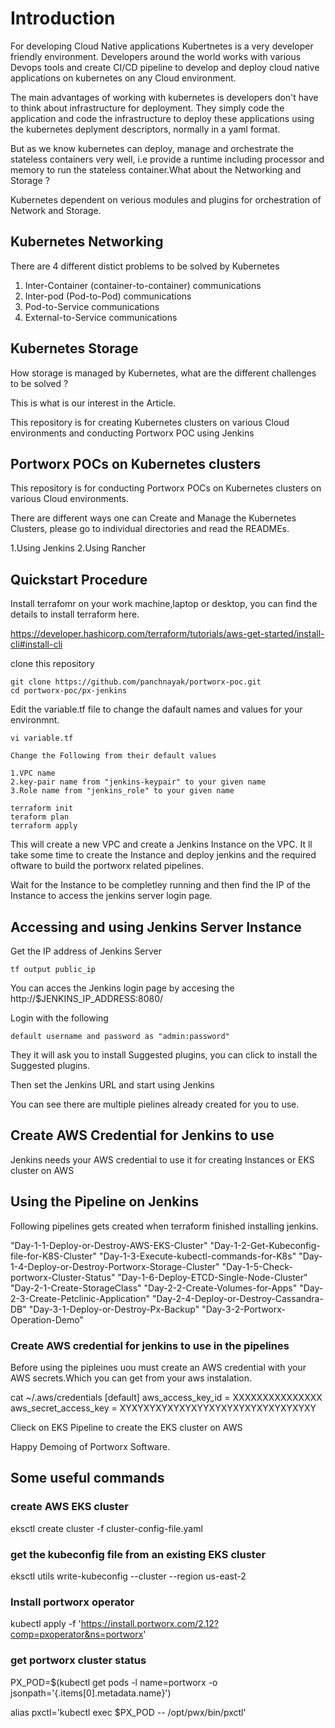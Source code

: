 # Introduction

For developing Cloud Native applications Kubertnetes is a very developer friendly environment.
Developers around the world works with various Devops tools and create CI/CD pipeline to develop and deploy cloud native applications on kubernetes on any Cloud environment.

The main advantages of working with kubernetes is developers don't have to think about infrastructure for deployment.
They simply code the application and code the infrastructure to deploy these applications using the kubernetes deplyment descriptors, normally in a yaml format.

But as we know kubernetes can deploy, manage and orchestrate the stateless containers very well, i.e provide a runtime including processor and memory to run the stateless container.What about the Networking and Storage ?

Kubernetes dependent on verious modules and plugins for orchestration of Network and Storage.

## Kubernetes Networking

There are 4 different distict problems to be solved by Kubernetes

1. Inter-Container (container-to-container) communications
2. Inter-pod (Pod-to-Pod) communications
3. Pod-to-Service communications
4. External-to-Service communications

## Kubernetes Storage

How storage is managed by Kubernetes, what are the different challenges to be solved ?

This is what is our interest in the Article.

This repository is for creating Kubernetes clusters on various Cloud environments and conducting Portworx POC using Jenkins

## Portworx POCs on Kubernetes clusters

This repository is for conducting Portworx POCs on Kubernetes clusters on various Cloud environments.

There are different ways one can Create and Manage the Kubernetes Clusters, please go to individual directories and read the READMEs.

1.Using Jenkins
2.Using Rancher

## Quickstart Procedure

Install terrafomr on your work machine,laptop or desktop, you can find the details to install terraform here.

https://developer.hashicorp.com/terraform/tutorials/aws-get-started/install-cli#install-cli

clone this repository
```
git clone https://github.com/panchnayak/portworx-poc.git
cd portworx-poc/px-jenkins
```
Edit the variable.tf file to change the dafault names and values for your environmnt.

```
vi variable.tf

Change the Following from their default values

1.VPC name
2.key-pair name from "jenkins-keypair" to your given name
3.Role name from "jenkins_role" to your given name

terraform init
teraform plan
terraform apply
```

This will create a  new VPC and create a Jenkins Instance on the VPC.
It ll take some time to create the Instance and deploy jenkins and the required oftware to build the portworx related pipelines.

Wait for the Instance to be completley running and then find the IP of the Instance to access the jenkins server login page.

## Accessing and using Jenkins Server Instance

Get the IP address of Jenkins Server

```
tf output public_ip

```

You can acces the Jenkins login page by accesing the http://$JENKINS_IP_ADDRESS:8080/

Login with the following

```
default username and password as "admin:password"
```

They it will ask you to install Suggested plugins, you can click to install the Suggested plugins.

Then set the Jenkins URL and start using Jenkins

You can see there are multiple pielines already created for you to use.

## Create AWS Credential for Jenkins to use

Jenkins needs your AWS credential to use it for creating Instances or EKS cluster on AWS

## Using the Pipeline on Jenkins

Following pipelines gets created when terraform finished installing jenkins.

"Day-1-1-Deploy-or-Destroy-AWS-EKS-Cluster"
"Day-1-2-Get-Kubeconfig-file-for-K8S-Cluster"
"Day-1-3-Execute-kubectl-commands-for-K8s" 
"Day-1-4-Deploy-or-Destroy-Portworx-Storage-Cluster"
"Day-1-5-Check-portworx-Cluster-Status"
"Day-1-6-Deploy-ETCD-Single-Node-Cluster"
"Day-2-1-Create-StorageClass"
"Day-2-2-Create-Volumes-for-Apps"
"Day-2-3-Create-Petclinic-Application"
"Day-2-4-Deploy-or-Destroy-Cassandra-DB"
"Day-3-1-Deploy-or-Destroy-Px-Backup" 
"Day-3-2-Portworx-Operation-Demo"


### Create AWS credential for jenkins to use in the pipelines

Before using the pipleines uou must create an AWS credential with your AWS secrets.Which you can get from your aws instalation.

cat ~/.aws/credentials
[default]
aws_access_key_id = XXXXXXXXXXXXXXX
aws_secret_access_key = XYXYXYXYXYXYXYYXYXYXYXYXYXYXYXYXY

Clieck on EKS Pipeline to create the EKS cluster on AWS

Happy Demoing of Portworx Software.

## Some useful commands

### create AWS EKS cluster 
eksctl create cluster -f cluster-config-file.yaml

### get the kubeconfig file from an existing EKS cluster

eksctl utils write-kubeconfig --cluster --region us-east-2

### Install portworx operator

kubectl apply -f 'https://install.portworx.com/2.12?comp=pxoperator&ns=portworx'

### get portworx cluster status

PX_POD=$(kubectl get pods -l name=portworx -o jsonpath='{.items[0].metadata.name}') 
 
alias pxctl='kubectl exec $PX_POD -- /opt/pwx/bin/pxctl' 




